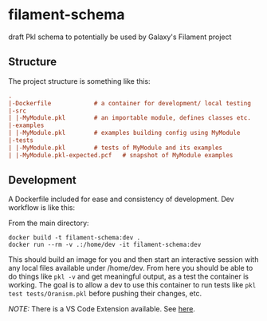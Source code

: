 # filament-schema
draft Pkl schema to potentially be used by Galaxy's Filament project

## Structure
The project structure is something like this:

```ini
.
|-Dockerfile			# a container for development/ local testing
|-src
| |-MyModule.pkl 		# an importable module, defines classes etc.
|-examples
| |-MyModule.pkl 		# examples building config using MyModule
|-tests
| |-MyModule.pkl		# tests of MyModule and its examples
| |-MyModule.pkl-expected.pcf	# snapshot of MyModule examples
```

## Development
A Dockerfile included for ease and consistency of development. Dev workflow is like this:

From the main directory:

```
docker build -t filament-schema:dev .
docker run --rm -v .:/home/dev -it filament-schema:dev
```

This should build an image for you and then start an interactive session with any local files
available under /home/dev. From here you should be able to do things like `pkl -v` and get 
meaningful output, as a test the container is working. The goal is to allow a dev to use this 
container to run tests like `pkl test tests/Oranism.pkl` before pushing their changes, etc.

*NOTE:* There is a VS Code Extension available. See [here](https://pkl-lang.org/vscode/current/installation.html).
